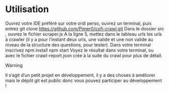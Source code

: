 # Utilisation

Ouvrez votre IDE préféré sur votre ordi perso, ouvrez un terminal, puis entrez git clone https://github.com/Pimer0/cofi-crawl.git
Dans le dossier src , ouvrez le fichier scraper.js
A la ligne 5, mettez dans le tableau urls les urls à crawler (il y a pour l’instant deux urls, une valide et une non valide au niveau de la structure des questions, pour tester).
Dans votre terminal inscrivez npm install npm start
Voyez le résultat dans votre terminal, ou avec le fichier crawl-report.json crée à la suite du crawl pour plus de détail.

> [!WARNING]
> Il s’agit d’un petit projet en développement, il y a des choses à améliorer mais le dépôt git est public donc vous pouvez participer au développement !
